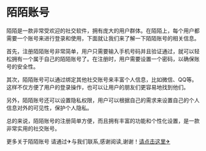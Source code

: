 # 陌陌账号

陌陌是一款非常受欢迎的社交软件，拥有庞大的用户群体。在陌陌上，每个用户都需要一个账号来进行登录和使用，下面就让我们来了解一下陌陌账号的相关信息。

首先，注册陌陌账号非常简单，用户只需要输入手机号码并且验证通过，就可以轻松拥有一个属于自己的陌陌账号了。在注册时，用户需要设置一个密码，以确保账号的安全性。

其次，陌陌账号可以通过绑定其他社交账号来丰富个人信息，比如微信、QQ等。这样不仅方便了用户的登录操作，也可以让用户的朋友们更容易地找到他们。

另外，陌陌账号还可以设置隐私权限，用户可以根据自己的需求来设置自己的个人信息对外的可见性，保护个人隐私。

总的来说，陌陌账号的注册简单方便，而且拥有丰富的功能和个性化设置，是一款非常实用的社交账号。

更多关于陌陌账号 请通过✈与我们联系,感谢阅读,谢谢！[请点击这里✈](https://t.me/lm66bot)